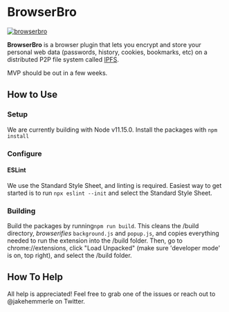 # BrowserBro

[![browserbro](https://img.shields.io/badge/freenode-%23browserbro-brightgreen.svg)](https://webchat.freenode.net/?channels=browserbro)

**BrowserBro** is a browser plugin that lets you encrypt and store your personal web data (passwords, history, cookies, bookmarks, etc) on a distributed P2P file system called [IPFS](https://github.com/ipfs/ipfs).

MVP should be out in a few weeks.

## How to Use

### Setup

We are currently building with Node v11.15.0. Install the packages with ```npm install```

### Configure

#### ESLint

We use the Standard Style Sheet, and linting is required. Easiest way to get started is to run ```npx eslint --init```
and select the Standard Style Sheet. 

### Building

Build the packages by running```npm run build```. This cleans the /build directory, *browserifies* ```background.js```
and ```popup.js```, and copies everything needed to run the extension into the /build folder. Then, go to chrome://extensions,
click "Load Unpacked" (make sure 'developer mode' is on, top right), and select the /build folder. 

## How To Help

All help is appreciated! Feel free to grab one of the issues or reach out to @jakehemmerle on Twitter.    
